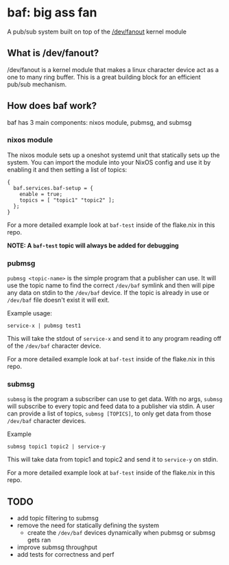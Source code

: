 # baf: big ass fan

A pub/sub system built on top of the
[/dev/fanout](https://github.com/bob-linuxtoys/fanout/tree/master)
kernel module

## What is /dev/fanout?

/dev/fanout is a kernel module that makes a linux character device act
as a one to many ring buffer. This is a great building block for an
efficient pub/sub mechanism.

## How does baf work?

baf has 3 main components: nixos module, pubmsg, and submsg

### nixos module

The nixos module sets up a oneshot systemd unit that statically sets
up the system. You can import the module into your NixOS config and
use it by enabling it and then setting a list of topics:

```
{
  baf.services.baf-setup = {
    enable = true;
    topics = [ "topic1" "topic2" ];
  };
}
```

For a more detailed example look at `baf-test` inside of the flake.nix
in this repo.

**NOTE: A `baf-test` topic will always be added for debugging**

### pubmsg

`pubmsg <topic-name>` is the simple program that a publisher can
use. It will use the topic name to find the correct `/dev/baf` symlink
and then will pipe any data on stdin to the `/dev/baf` device. If the
topic is already in use or `/dev/baf` file doesn't exist it will exit.

Example usage:

``` service-x | pubmsg test1 ```

This will take the stdout of `service-x` and send it to any program
reading off of the `/dev/baf` character device.

For a more detailed example look at `baf-test` inside of the flake.nix
in this repo.

### submsg

`submsg` is the program a subscriber can use to get data. With no
args, `submsg` will subscribe to every topic and feed data to a
publisher via stdin. A user can provide a list of topics, `submsg
[TOPICS]`, to only get data from those `/dev/baf` character devices.

Example 
```
submsg topic1 topic2 | service-y
```

This will take data from topic1 and topic2 and send it to `service-y`
on stdin.

For a more detailed example look at `baf-test` inside of the flake.nix
in this repo.


## TODO

- add topic filtering to submsg
- remove the need for statically defining the system
  - create the `/dev/baf` devices dynamically when pubmsg or submsg gets ran
- improve submsg throughput
- add tests for correctness and perf